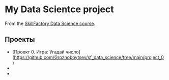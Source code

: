 # My Data Scientce project

From the [SkillFactory Data Science course](https://skillfactory.ru/data-scientist).

## Проекты

* [Проект 0. Игра: Угадай число] (https://github.com/Groznoboytsev/sf_data_science/tree/main/project_0)
*
*

